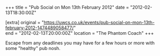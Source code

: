 +++
title = "Pub Social on Mon 13th February 2012"
date = "2012-02-13T18:30:00Z"

[extra]
original = "https://uwcs.co.uk/events/pub-social-on-mon-13th-february-2012-1474489058477/"    
end = "2012-02-13T20:00:00Z"
location = "The Phantom Coach"
+++

Escape from any deadlines you may have for a few hours or more with some "healthy" pub nosh.

